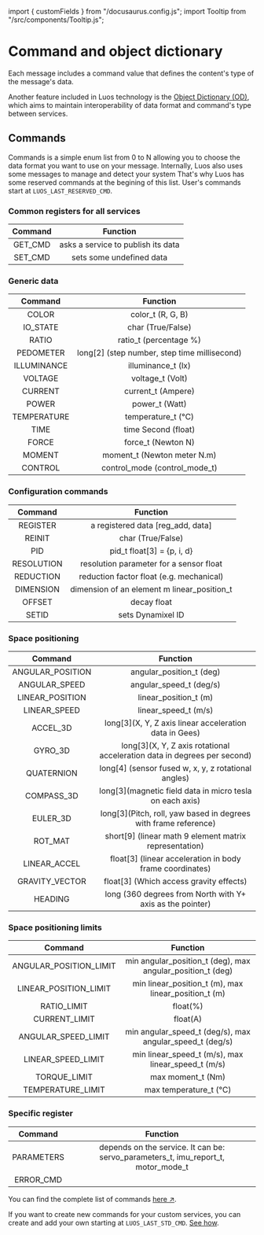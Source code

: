import { customFields } from "/docusaurus.config.js";
import Tooltip from "/src/components/Tooltip.js";

# Command and object dictionary

Each message includes a command value that defines the content's type of the message's data.

Another feature included in Luos technology is the [Object Dictionary (OD)](/docs/luos-technology/message/object-dictionary), which aims to maintain interoperability of data format and command's type between <Tooltip def={customFields.service_def}>services</Tooltip>.

## Commands

Commands is a simple enum list from 0 to N allowing you to choose the data format you want to use on your message.
Internally, Luos also uses some messages to manage and detect your system That's why Luos has some reserved commands at the begining of this list.
User's commands start at `LUOS_LAST_RESERVED_CMD`.

### Common registers for all services

| Command |              Function              |
| :-----: | :--------------------------------: |
| GET_CMD | asks a service to publish its data |
| SET_CMD |      sets some undefined data      |

### Generic data

|   Command   |                    Function                    |
| :---------: | :--------------------------------------------: |
|    COLOR    |               color_t (R, G, B)                |
|  IO_STATE   |               char (True/False)                |
|    RATIO    |             ratio_t (percentage %)             |
|  PEDOMETER  | long\[2\] (step number, step time millisecond) |
| ILLUMINANCE |               illuminance_t (lx)               |
|   VOLTAGE   |                voltage_t (Volt)                |
|   CURRENT   |               current_t (Ampere)               |
|    POWER    |                 power_t (Watt)                 |
| TEMPERATURE |               temperature_t (°C)               |
|    TIME     |              time Second (float)               |
|    FORCE    |               force_t (Newton N)               |
|   MOMENT    |          moment_t (Newton meter N.m)           |
|   CONTROL   |         control_mode (control_mode_t)          |

### Configuration commands

|  Command   |                  Function                   |
| :--------: | :-----------------------------------------: |
|  REGISTER  |     a registered data \[reg_add, data\]     |
|   REINIT   |              char (True/False)              |
|    PID     |        pid_t float\[3\] = {p, i, d}         |
| RESOLUTION |   resolution parameter for a sensor float   |
| REDUCTION  |  reduction factor float (e.g. mechanical)   |
| DIMENSION  | dimension of an element m linear_position_t |
|   OFFSET   |                 decay float                 |
|   SETID    |              sets Dynamixel ID              |

### Space positioning

|     Command      |                                  Function                                  |
| :--------------: | :------------------------------------------------------------------------: |
| ANGULAR_POSITION |                          angular_position_t (deg)                          |
|  ANGULAR_SPEED   |                          angular_speed_t (deg/s)                           |
| LINEAR_POSITION  |                           linear_position_t (m)                            |
|   LINEAR_SPEED   |                            linear_speed_t (m/s)                            |
|     ACCEL_3D     |          long\[3\](X, Y, Z axis linear acceleration data in Gees)          |
|     GYRO_3D      | long\[3\](X, Y, Z axis rotational acceleration data in degrees per second) |
|    QUATERNION    |           long\[4\] (sensor fused w, x, y, z rotational angles)            |
|    COMPASS_3D    |         long\[3\](magnetic field data in micro tesla on each axis)         |
|     EULER_3D     |     long\[3\](Pitch, roll, yaw based in degrees with frame reference)      |
|     ROT_MAT      |          short\[9\] (linear math 9 element matrix representation)          |
|   LINEAR_ACCEL   |         float\[3\] (linear acceleration in body frame coordinates)         |
|  GRAVITY_VECTOR  |                 float\[3\] (Which access gravity effects)                  |
|     HEADING      |         long (360 degrees from North with Y+ axis as the pointer)          |

### Space positioning limits

|        Command         |                          Function                          |
| :--------------------: | :--------------------------------------------------------: |
| ANGULAR_POSITION_LIMIT | min angular_position_t (deg), max angular_position_t (deg) |
| LINEAR_POSITION_LIMIT  |    min linear_position_t (m), max linear_position_t (m)    |
|      RATIO_LIMIT       |                          float(%)                          |
|     CURRENT_LIMIT      |                          float(A)                          |
|  ANGULAR_SPEED_LIMIT   |  min angular_speed_t (deg/s), max angular_speed_t (deg/s)  |
|   LINEAR_SPEED_LIMIT   |     min linear_speed_t (m/s), max linear_speed_t (m/s)     |
|      TORQUE_LIMIT      |                     max moment_t (Nm)                      |
|   TEMPERATURE_LIMIT    |                   max temperature_t (°C)                   |

### Specific register

|  Command   |                                     Function                                      |
| :--------: | :-------------------------------------------------------------------------------: |
| PARAMETERS | depends on the service. It can be: servo_parameters_t, imu_report_t, motor_mode_t |
| ERROR_CMD  |                                                                                   |

You can find the complete list of commands <a href="https://github.com/Luos-io/Luos/blob/master/inc/luos_list.h" target = "_blank">here &#8599;</a>.

If you want to create new commands for your custom services, you can create and add your own starting at `LUOS_LAST_STD_CMD`. [See how](/tutorials/tutorials).
